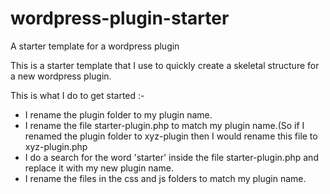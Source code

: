 # wordpress-plugin-starter
A starter template for a wordpress plugin

This is a starter template that I use to quickly create a skeletal structure for a new wordpress plugin.

This is what I do to get started :-

* I rename the plugin folder to my plugin name. 
* I rename the file starter-plugin.php to match my plugin name.(So if I renamed the plugin folder to xyz-plugin then I would rename this file to xyz-plugin.php
* I do a search for the word 'starter' inside the file starter-plugin.php and replace it with my new plugin name.
* I rename the files in the css and js folders to match  my plugin name.  
